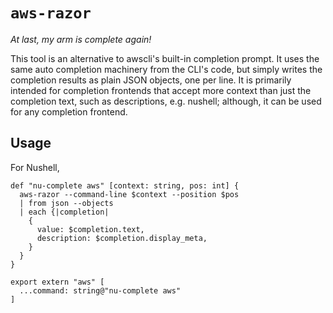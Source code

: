 # `aws-razor`

*At last, my arm is complete again!*

This tool is an alternative to awscli's built-in completion prompt. It uses
the same auto completion machinery from the CLI's code, but simply writes the
completion results as plain JSON objects, one per line. It is primarily intended
for completion frontends that accept more context than just the completion text,
such as descriptions, e.g. nushell; although, it can be used for any completion
frontend.

## Usage

For Nushell,

```nushell
def "nu-complete aws" [context: string, pos: int] {
  aws-razor --command-line $context --position $pos
  | from json --objects
  | each {|completion|
    {
      value: $completion.text,
      description: $completion.display_meta,
    }
  }
}

export extern "aws" [
  ...command: string@"nu-complete aws"
]
```
